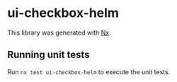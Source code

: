 # ui-checkbox-helm

This library was generated with [Nx](https://nx.dev).

## Running unit tests

Run `nx test ui-checkbox-helm` to execute the unit tests.
